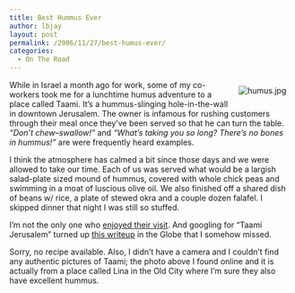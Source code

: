 ```yaml
---
title: Best Hummus Ever
author: lbjay
layout: post
permalink: /2006/11/27/best-humus-ever/
categories:
  - On The Road
---
```

<abbr class="unapi-id" title=""><!-- &nbsp; --></abbr> 

<img alt="humus.jpg" id="image44" title="humus.jpg" style="margin: 10px; float: right" src="http://www.f00die.com/static/uploads/2006/11/humus.jpg" />While in Israel a month ago for work, some of my co-workers took me for a lunchtime humus adventure to a place called Taami. It&#8217;s a hummus-slinging hole-in-the-wall in downtown Jerusalem. The owner is infamous for rushing customers through their meal once they&#8217;ve been served so that he can turn the table. *&#8220;Don&#8217;t chew&#8211;swallow!&#8221;* and *&#8220;What&#8217;s taking you so long? There&#8217;s no bones in hummus!&#8221;* are were frequently heard examples.

I think the atmosphere has calmed a bit since those days and we were allowed to take our time. Each of us was served what would be a largish salad-plate sized mound of hummus, covered with whole chick peas and swimming in a moat of luscious olive oil. We also finished off a shared dish of beans w/ rice, a plate of stewed okra and a couple dozen falafel. I skipped dinner that night I was still so stuffed.

I&#8217;m not the only one who [enjoyed their visit][1]. And googling for &#8220;Taami Jerusalem&#8221; turned up [this writeup][2] in the Globe that I somehow missed.

Sorry, no recipe available. Also, I didn&#8217;t have a camera and I couldn&#8217;t find any authentic pictures of Taami; the photo above I found online and it is actually from a place called Lina in the Old City where I&#8217;m sure they also have excellent hummus.

 [1]: http://www.jewlicious.com/index.php?p=733
 [2]: http://www.boston.com/travel/articles/2006/11/12/humus_in_jerusalem_its_tradition/
